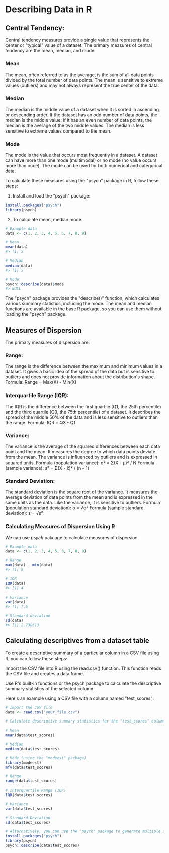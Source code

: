 # Describing Data in R

## Central Tendency:

Central tendency measures provide a single value that represents the center or "typical" value of a dataset. The primary measures of central tendency are the mean, median, and mode.

### Mean

The mean, often referred to as the average, is the sum of all data points divided by the total number of data points. The mean is sensitive to extreme values (outliers) and may not always represent the true center of the data.

### Median

The median is the middle value of a dataset when it is sorted in ascending or descending order. If the dataset has an odd number of data points, the median is the middle value; if it has an even number of data points, the median is the average of the two middle values. The median is less sensitive to extreme values compared to the mean.

### Mode

The mode is the value that occurs most frequently in a dataset. A dataset can have more than one mode (multimodal) or no mode (no value occurs more than once). The mode can be used for both numerical and categorical data.

To calculate these measures using the "psych" package in R, follow these steps:

1.  Install and load the "psych" package:


```r
install.packages("psych")
library(psych)
```

2. To calculate mean, median mode. 


```r
# Example data
data <- c(1, 2, 3, 4, 5, 6, 7, 8, 9)

# Mean
mean(data)
#> [1] 5

# Median
median(data)
#> [1] 5

# Mode
psych::describe(data)$mode
#> NULL
```

The "psych" package provides the "describe()" function, which calculates various summary statistics, including the mode. The mean and median functions are available in the base R package, so you can use them without loading the "psych" package.

## Measures of Dispersion

The primary measures of dispersion are:

### Range:
The range is the difference between the maximum and minimum values in a dataset. It gives a basic idea of the spread of the data but is sensitive to outliers and does not provide information about the distribution's shape.
Formula: Range = Max(X) - Min(X)

### Interquartile Range (IQR):
The IQR is the difference between the first quartile (Q1, the 25th percentile) and the third quartile (Q3, the 75th percentile) of a dataset. It describes the spread of the middle 50% of the data and is less sensitive to outliers than the range.
Formula: IQR = Q3 - Q1

### Variance:
The variance is the average of the squared differences between each data point and the mean. It measures the degree to which data points deviate from the mean. The variance is influenced by outliers and is expressed in squared units.
Formula (population variance): σ² = Σ(X - μ)² / N
Formula (sample variance): s² = Σ(X - x̄)² / (n - 1)

### Standard Deviation:
The standard deviation is the square root of the variance. It measures the average deviation of data points from the mean and is expressed in the same units as the data. Like the variance, it is sensitive to outliers.
Formula (population standard deviation): σ = √σ²
Formula (sample standard deviation): s = √s²


### Calculating Measures of Dispersion Using R
We can use *psych* pakcage to calculate measures of dispersion. 

```r
# Example data
data <- c(1, 2, 3, 4, 5, 6, 7, 8, 9)

# Range
max(data) - min(data)
#> [1] 8

# IQR
IQR(data)
#> [1] 4

# Variance
var(data)
#> [1] 7.5

# Standard deviation
sd(data)
#> [1] 2.738613
```

## Calculating descriptives from a dataset table

To create a descriptive summary of a particular column in a CSV file using R, you can follow these steps:

Import the CSV file into R using the read.csv() function. This function reads the CSV file and creates a data frame.

Use R's built-in functions or the psych package to calculate the descriptive summary statistics of the selected column.

Here's an example using a CSV file with a column named "test_scores":


```r
# Import the CSV file
data <- read.csv("your_file.csv")

# Calculate descriptive summary statistics for the "test_scores" column

# Mean
mean(data$test_scores)

# Median
median(data$test_scores)

# Mode (using the "modeest" package)
library(modeest)
mfv(data$test_scores)

# Range
range(data$test_scores)

# Interquartile Range (IQR)
IQR(data$test_scores)

# Variance
var(data$test_scores)

# Standard Deviation
sd(data$test_scores)

# Alternatively, you can use the "psych" package to generate multiple summary statistics at once
install.packages("psych")
library(psych)
psych::describe(data$test_scores)

```


